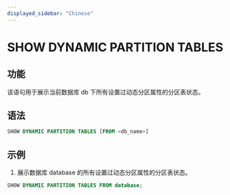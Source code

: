 ```yaml
---
displayed_sidebar: "Chinese"
---
```


# SHOW DYNAMIC PARTITION TABLES

## 功能

该语句用于展示当前数据库 db 下所有设置过动态分区属性的分区表状态。

## 语法

```sql
SHOW DYNAMIC PARTITION TABLES [FROM <db_name>]
```

## 示例

1. 展示数据库 database 的所有设置过动态分区属性的分区表状态。

```sql
SHOW DYNAMIC PARTITION TABLES FROM database;
```
